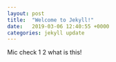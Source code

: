 ```yaml
---
layout: post
title:  "Welcome to Jekyll!"
date:   2019-03-06 12:40:55 +0000
categories: jekyll update
---
```

Mic check 1 2 what is this!
